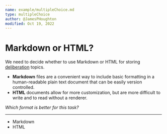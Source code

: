 ```yaml
---
name: example/multipleChoice.md
type: multipleChoice
author: @JamesPHoughton
modified: Oct 19, 2022
---
```


# Markdown or HTML?

We need to decide whether to use Markdown or HTML for storing
[deliberation](https://www.annualreviews.org/doi/abs/10.1146/annurev.polisci.11.081306.070308) topics.

- **Markdown** files are a convenient way to include basic formatting in a human-readable plain text document that can be easily version controlled.
- **HTML** documents allow for more customization, but are more difficult to write and to read without a renderer.

_Which format is better for this task?_

---

- Markdown
- HTML
